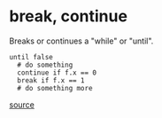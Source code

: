 
# break, continue

Breaks or continues a "while" or "until".

```
until false
  # do something
  continue if f.x == 0
  break if f.x == 1
  # do something more
```


[source](https://github.com/floraison/flor/tree/master/lib/flor/pcore/break.rb)

